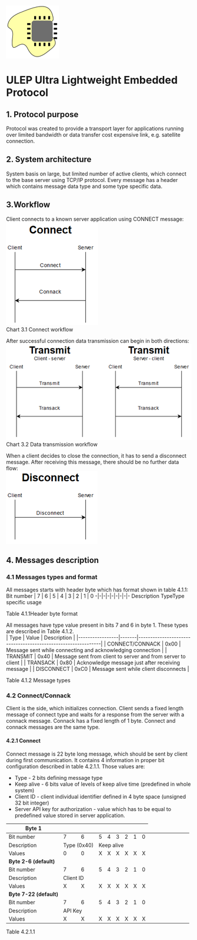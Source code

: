 ![image](image2.png)

# ULEP Ultra Lightweight Embedded Protocol

## 1. Protocol purpose
Protocol was created to provide a transport layer for applications running over limited bandwidth or data transfer cost expensive link, e.g. satellite connection.

## 2. System architecture
System basis on large, but limited number of active clients, which connect to the base server using TCP/IP protocol. Every message has a header which contains message data type and some type specific data.

## 3.Workflow
Client connects to a known server application using CONNECT message:  
![image](image3.png)  
Chart 3.1 Connect workflow

After successful connection data transmission can begin in both directions:  
![image](image4.png)  
Chart 3.2 Data transmission workflow

When a client decides to close the connection, it has to send a disconnect message. After receiving this message, there should be no further data flow:  
![image](image1.png)

## 4. Messages description

### 4.1 Messages types and format
All messages starts with header byte which has format shown in table 4.1.1:  
Bit number | 7 | 6 | 5 | 4 | 3 | 2 | 1 | 0 
-|-|-|-|-|-|-|-|-
Description <td colspan=2>Type<td colspan=6>Type specific usage

Table 4.1.1Header byte format

All messages have type value present in bits 7 and 6 in byte 1. These types are described in Table 4.1.2.  
| Type            | Value | Description                                                  |
|-----------------|-------|--------------------------------------------------------------|
| CONNECT/CONNACK | 0x00  | Message sent while connecting and acknowledging connection   |
| TRANSMIT        | 0x40  | Message sent from client to server and from server to client |
| TRANSACK        | 0x80  | Acknowledge message just after receiving message             |
| DISCONNECT      | 0xC0  | Message sent while client disconnects                        |

Table 4.1.2 Message types

### 4.2 Connect/Connack
Client is the side, which initializes connection. Client sends a fixed length message of connect type and waits for a response from the server with a connack message. Connack has a fixed length of 1 byte. Connect and connack messages are the same type.
####  4.2.1 Connect
Connect message is 22 byte long message, which should be sent by client during first communication. It contains 4 information in proper bit configuration described in table 4.2.1.1. Those values are:
* Type - 2 bits defining message type
* Keep alive - 6 bits value of levels of keep alive time (predefined in whole system)
* Client ID - client individual identifier defined in 4 byte space (unsigned 32 bit integer)
* Server API key for authorization - value which has to be equal to predefined value stored in server application.  

|     **Byte 1**    |             |   |            |   |   |   |   |   |
|---------------------|-------------|---|------------|---|---|---|---|---|
| Bit number          | 7           | 6 | 5          | 4 | 3 | 2 | 1 | 0 |
| Description          <td colspan=2>Type (0x40) <td colspan=6> Keep alive |
|        Values       | 0           | 0 | X          | X | X | X | X | X |
|**Byte 2-6 (default)**|             |   |            |   |   |   |   |   |
| Bit number          | 7           | 6 | 5          | 4 | 3 | 2 | 1 | 0 |
| Description         <td colspan=8>Client ID   
| Values              | X           | X | X          | X | X | X | X | X |
|**Byte 7-22 (default)**|             |   |            |   |   |   |   |   |
| Bit number          | 7           | 6 | 5          | 4 | 3 | 2 | 1 | 0 |
| Description          <td colspan=8>API Key
| Values              | X           | X | X          | X | X | X | X | X |

Table 4.2.1.1
